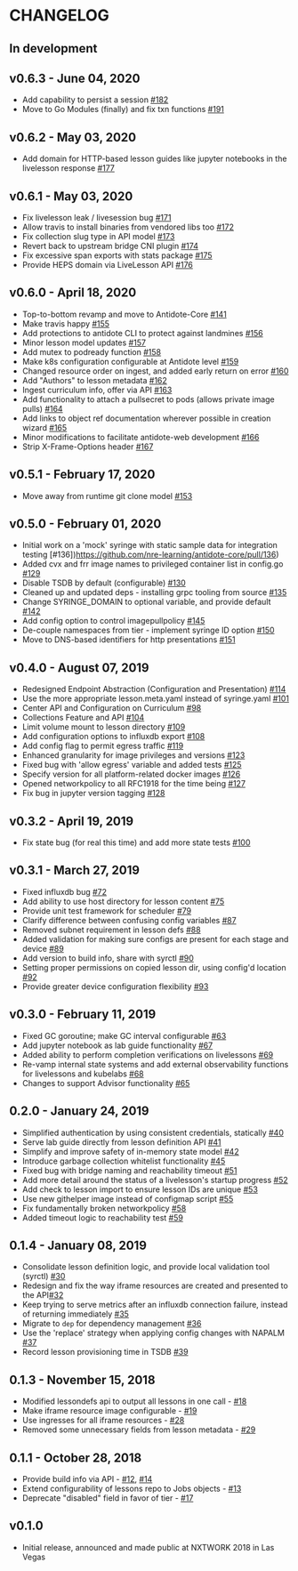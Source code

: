 # CHANGELOG

## In development

## v0.6.3 - June 04, 2020

- Add capability to persist a session [#182](https://github.com/nre-learning/antidote-core/pull/182)
- Move to Go Modules (finally) and fix txn functions [#191](https://github.com/nre-learning/antidote-core/pull/191)

## v0.6.2 - May 03, 2020

- Add domain for HTTP-based lesson guides like jupyter notebooks in the livelesson response [#177](https://github.com/nre-learning/antidote-core/pull/177)

## v0.6.1 - May 03, 2020

- Fix livelesson leak / livesession bug [#171](https://github.com/nre-learning/antidote-core/pull/171)
- Allow travis to install binaries from vendored libs too [#172](https://github.com/nre-learning/antidote-core/pull/172)
- Fix collection slug type in API model [#173](https://github.com/nre-learning/antidote-core/pull/173)
- Revert back to upstream bridge CNI plugin [#174](https://github.com/nre-learning/antidote-core/pull/174)
- Fix excessive span exports with stats package [#175](https://github.com/nre-learning/antidote-core/pull/175)
- Provide HEPS domain via LiveLesson API [#176](https://github.com/nre-learning/antidote-core/pull/176)

## v0.6.0 - April 18, 2020

- Top-to-bottom revamp and move to Antidote-Core [#141](https://github.com/nre-learning/antidote-core/pull/141)
- Make travis happy [#155](https://github.com/nre-learning/antidote-core/pull/155)
- Add protections to antidote CLI to protect against landmines [#156](https://github.com/nre-learning/antidote-core/pull/156)
- Minor lesson model updates [#157](https://github.com/nre-learning/antidote-core/pull/157)
- Add mutex to podready function [#158](https://github.com/nre-learning/antidote-core/pull/158)
- Make k8s configuration configurable at Antidote level [#159](https://github.com/nre-learning/antidote-core/pull/159)
- Changed resource order on ingest, and added early return on error [#160](https://github.com/nre-learning/antidote-core/pull/160)
- Add "Authors" to lesson metadata [#162](https://github.com/nre-learning/antidote-core/pull/162)
- Ingest curriculum info, offer via API [#163](https://github.com/nre-learning/antidote-core/pull/163)
- Add functionality to attach a pullsecret to pods (allows private image pulls) [#164](https://github.com/nre-learning/antidote-core/pull/164)
- Add links to object ref documentation wherever possible in creation wizard [#165](https://github.com/nre-learning/antidote-core/pull/165)
- Minor modifications to facilitate antidote-web development  [#166](https://github.com/nre-learning/antidote-core/pull/166)
- Strip X-Frame-Options header [#167](https://github.com/nre-learning/antidote-core/pull/167)

## v0.5.1 - February 17, 2020

- Move away from runtime git clone model [#153](https://github.com/nre-learning/antidote-core/pull/153)

## v0.5.0 - February 01, 2020

- Initial work on a 'mock' syringe with static sample data for integration testing [#136])https://github.com/nre-learning/antidote-core/pull/136)
- Added cvx and frr image names to privileged container list in config.go [#129](https://github.com/nre-learning/antidote-core/pull/129)
- Disable TSDB by default (configurable) [#130](https://github.com/nre-learning/antidote-core/pull/130)
- Cleaned up and updated deps - installing grpc tooling from source [#135](https://github.com/nre-learning/antidote-core/pull/135)
- Change SYRINGE_DOMAIN to optional variable, and provide default [#142](https://github.com/nre-learning/antidote-core/pull/142)
- Add config option to control imagepullpolicy [#145](https://github.com/nre-learning/antidote-core/pull/145)
- De-couple namespaces from tier - implement syringe ID option [#150](https://github.com/nre-learning/antidote-core/pull/150)
- Move to DNS-based identifiers for http presentations [#151](https://github.com/nre-learning/antidote-core/pull/151)

## v0.4.0 - August 07, 2019

- Redesigned Endpoint Abstraction (Configuration and Presentation) [#114](https://github.com/nre-learning/antidote-core/pull/114)
- Use the more appropriate lesson.meta.yaml instead of syringe.yaml [#101](https://github.com/nre-learning/antidote-core/pull/101)
- Center API and Configuration on Curriculum [#98](https://github.com/nre-learning/antidote-core/pull/98)
- Collections Feature and API [#104](https://github.com/nre-learning/antidote-core/pull/104)
- Limit volume mount to lesson directory [#109](https://github.com/nre-learning/antidote-core/pull/109)
- Add configuration options to influxdb export [#108](https://github.com/nre-learning/antidote-core/pull/108)
- Add config flag to permit egress traffic [#119](https://github.com/nre-learning/antidote-core/pull/119)
- Enhanced granularity for image privileges and versions [#123](https://github.com/nre-learning/antidote-core/pull/123)
- Fixed bug with 'allow egress' variable and added tests [#125](https://github.com/nre-learning/antidote-core/pull/125)
- Specify version for all platform-related docker images [#126](https://github.com/nre-learning/antidote-core/pull/126)
- Opened networkpolicy to all RFC1918 for the time being [#127](https://github.com/nre-learning/antidote-core/pull/127)
- Fix bug in jupyter version tagging [#128](https://github.com/nre-learning/antidote-core/pull/128)

## v0.3.2 - April 19, 2019

- Fix state bug (for real this time) and add more state tests [#100](https://github.com/nre-learning/antidote-core/pull/100)

## v0.3.1 - March 27, 2019

- Fixed influxdb bug [#72](https://github.com/nre-learning/antidote-core/pull/72)
- Add ability to use host directory for lesson content [#75](https://github.com/nre-learning/antidote-core/pull/75)
- Provide unit test framework for scheduler [#79](https://github.com/nre-learning/antidote-core/pull/79)
- Clarify difference between confusing config variables [#87](https://github.com/nre-learning/antidote-core/pull/87)
- Removed subnet requirement in lesson defs [#88](https://github.com/nre-learning/antidote-core/pull/88)
- Added validation for making sure configs are present for each stage and device [#89](https://github.com/nre-learning/antidote-core/pull/89)
- Add version to build info, share with syrctl [#90](https://github.com/nre-learning/antidote-core/pull/90)
- Setting proper permissions on copied lesson dir, using config'd location [#92](https://github.com/nre-learning/antidote-core/pull/92)
- Provide greater device configuration flexibility [#93](https://github.com/nre-learning/antidote-core/pull/93)

## v0.3.0 - February 11, 2019

- Fixed GC goroutine; make GC interval configurable [#63](https://github.com/nre-learning/antidote-core/pull/63)
- Add jupyter notebook as lab guide functionality [#67](https://github.com/nre-learning/antidote-core/pull/67)
- Added ability to perform completion verifications on livelessons [#69](https://github.com/nre-learning/antidote-core/pull/69)
- Re-vamp internal state systems and add external observability functions for livelessons and kubelabs [#68](https://github.com/nre-learning/antidote-core/pull/68)
- Changes to support Advisor functionality [#65](https://github.com/nre-learning/antidote-core/pull/65)

## 0.2.0 - January 24, 2019

- Simplified authentication by using consistent credentials, statically [#40](https://github.com/nre-learning/antidote-core/pull/40)
- Serve lab guide directly from lesson definition API [#41](https://github.com/nre-learning/antidote-core/pull/41)
- Simplify and improve safety of in-memory state model [#42](https://github.com/nre-learning/antidote-core/pull/42)
- Introduce garbage collection whitelist functionality [#45](https://github.com/nre-learning/antidote-core/pull/45)
- Fixed bug with bridge naming and reachability timeout [#51](https://github.com/nre-learning/antidote-core/pull/51)
- Add more detail around the status of a livelesson's startup progress [#52](https://github.com/nre-learning/antidote-core/pull/52)
- Add check to lesson import to ensure lesson IDs are unique [#53](https://github.com/nre-learning/antidote-core/pull/53)
- Use new githelper image instead of configmap script [#55](https://github.com/nre-learning/antidote-core/pull/55)
- Fix fundamentally broken networkpolicy [#58](https://github.com/nre-learning/antidote-core/pull/58)
- Added timeout logic to reachability test [#59](https://github.com/nre-learning/antidote-core/pull/59)

## 0.1.4 - January 08, 2019

- Consolidate lesson definition logic, and provide local validation tool (syrctl) [#30](https://github.com/nre-learning/antidote-core/pull/30)
- Redesign and fix the way iframe resources are created and presented to the API[#32](https://github.com/nre-learning/antidote-core/pull/32)
- Keep trying to serve metrics after an influxdb connection failure, instead of returning immediately [#35](https://github.com/nre-learning/antidote-core/pull/35)
- Migrate to `dep` for dependency management [#36](https://github.com/nre-learning/antidote-core/pull/36)
- Use the 'replace' strategy when applying config changes with NAPALM [#37](https://github.com/nre-learning/antidote-core/pull/37)
- Record lesson provisioning time in TSDB [#39](https://github.com/nre-learning/antidote-core/pull/39)

## 0.1.3 - November 15, 2018

- Modified lessondefs api to output all lessons in one call - [#18](https://github.com/nre-learning/antidote-core/pull/18)
- Make iframe resource image configurable - [#19](https://github.com/nre-learning/antidote-core/pull/19)
- Use ingresses for all iframe resources - [#28](https://github.com/nre-learning/antidote-core/pull/28)
- Removed some unnecessary fields from lesson metadata - [#29](https://github.com/nre-learning/antidote-core/pull/29)

## 0.1.1 - October 28, 2018

- Provide build info via API - [#12](https://github.com/nre-learning/antidote-core/pull/12), [#14](https://github.com/nre-learning/antidote-core/pull/14)
- Extend configurability of lessons repo to Jobs objects - [#13](https://github.com/nre-learning/antidote-core/pull/13)
- Deprecate "disabled" field in favor of tier - [#17](https://github.com/nre-learning/antidote-core/issues/17)

## v0.1.0

- Initial release, announced and made public at NXTWORK 2018 in Las Vegas
